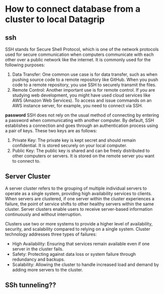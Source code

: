 # How to connect database from a cluster to local Datagrip

## ssh 
SSH stands for Secure Shell Protocol, which is one of the network protocols used for secure communication when computers communicate with each other over a public network like the internet. It is commonly used for the following purposes:

1. Data Transfer: One common use case is for data transfer, such as when pushing source code to a remote repository like GitHub. When you push code to a remote repository, you use SSH to securely transmit the files.
2. Remote Control: Another important use is for remote control. If you are studying web development, you might have used cloud services like AWS (Amazon Web Services). To access and issue commands on an AWS instance server, for example, you need to connect via SSH.

**password**
SSH does not rely on the usual method of connecting by entering a password when communicating with another computer.
By default, SSH establishes a connection and goes through an authentication process using a pair of keys. These two keys are as follows:

1. Private Key: The private key is kept secret and should remain confidential. It is stored securely on your local computer.
2. Public Key: The public key is shared and can be freely distributed to other computers or servers. It is stored on the remote server you want to connect to.

## Server Cluster
A server cluster refers to the grouping of multiple individual servers to operate as a single system, providing high availability services to clients. When servers are clustered, if one server within the cluster experiences a failure, the point of service shifts to other healthy servers within the same cluster. Server clusters enable users to receive server-based information continuously and without interruption.

Clusters use two or more systems to provide a higher level of availability, security, and scalability compared to relying on a single system. Cluster technology addresses three types of failures:

- High Availability: Ensuring that services remain available even if one server in the cluster fails.
- Safety: Protecting against data loss or system failure through redundancy and backups.
- Scalability: Allowing the cluster to handle increased load and demand by adding more servers to the cluster.

## SSh tunneling??